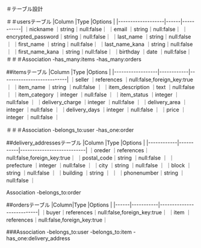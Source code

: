 ＃テーブル設計

＃＃usersテーブル
|Column             |Type  |Options    |
|-------------------|------|-----------|
｜nickname          ｜string｜null:false｜
｜email             ｜string｜null:false｜
｜encrypted_password｜string｜null:false｜
｜last_name         ｜string｜null:false｜
｜first_name        ｜string｜null:false｜
｜last_name_kana    ｜string｜null:false｜
｜first_name_kana   ｜string｜null:false｜
｜birthday          ｜date  ｜null:false｜
＃＃＃Association
-has_many:items
-has_many:orders

##itemsテーブル
|Column            |Type        |Options                    |
|------------------|------------|---------------------------|
｜seller           ｜references ｜null:false,foreign_key:true｜
｜item_name        ｜string     ｜null:false                 ｜
｜item_description ｜text       ｜null:false                 ｜
｜item_category    ｜integer    ｜null:false                 ｜
｜item_status      ｜integer    ｜null:false                 ｜
｜delivery_charge  ｜integer    ｜null:false                 ｜
｜delivery_area    ｜integer    ｜null:false                 ｜
｜delivery_days    ｜integer    ｜null:false                 ｜
｜price            ｜integer    ｜null:false                 ｜

＃＃＃Association
-belongs_to:user
-has_one:order

##delivery_addressesテーブル
|Column      |Type       |Options                    |
|------------|-----------|---------------------------|
｜oreder     ｜references｜null:false,foreign_key:true｜
｜postal_code｜string    ｜null:false                 ｜
｜prefecture ｜integer   ｜null:false                 ｜
｜city       ｜string    ｜null:false                 ｜
｜block      ｜string    ｜null:false                 ｜
｜building   ｜string    ｜                           ｜
｜phonenumber｜string    ｜null:false                 ｜

Association
-belongs_to:order

##ordersテーブル
|Column|Type       |Options                    |
|------|-----------|---------------------------|
｜buyer｜references｜null:false,foreign_key:true｜
｜item ｜references｜null:false,foreign_key:true｜

###Association
-belongs_to:user
-belongs_to:item
-has_one:delivery_address


